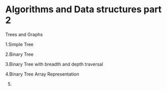 # Algorithms and Data structures part 2
Trees and Graphs

1.Simple Tree

2.Binary Tree

3.Binary Tree with breadth and depth traversal

4.Binary Tree Array Representation

5.
